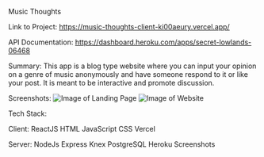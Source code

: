 Music Thoughts


Link to Project: https://music-thoughts-client-ki00aeury.vercel.app/

API Documentation: https://dashboard.heroku.com/apps/secret-lowlands-06468

Summary: This app is a blog type website where you can input your opinion on a genre of music anonymously
and have someone respond to it or like your post. It is meant to be interactive and promote discussion.

Screenshots: 
![Image of Landing Page](https://puu.sh/FWy17/7eed5ca273.png)
![Image of Website](https://puu.sh/FWy0U/9e538740ea.png)

Tech Stack: 

Client:
ReactJS
HTML
JavaScript
CSS
Vercel

Server:
NodeJs
Express
Knex
PostgreSQL
Heroku
Screenshots